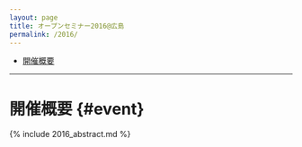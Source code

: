 ```yaml
---
layout: page
title: オープンセミナー2016@広島
permalink: /2016/
---
```



* [開催概要](#event)

---


# 開催概要 {#event}

{% include 2016_abstract.md %}
